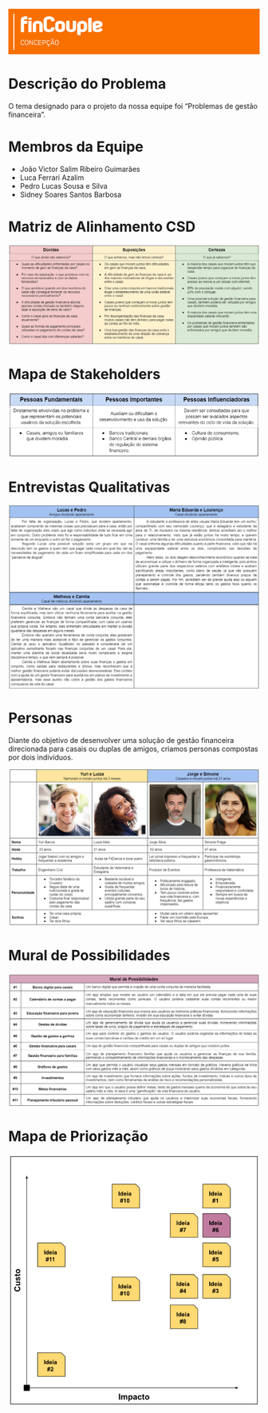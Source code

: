 ![image](imagens/header.png)

# Descrição do Problema
O tema designado para o projeto da nossa equipe foi “Problemas de gestão financeira”.

# Membros da Equipe
* João Victor Salim Ribeiro Guimarães
* Luca Ferrari Azalim
* Pedro Lucas Sousa e Silva
* Sidney Soares Santos Barbosa

# Matriz de Alinhamento CSD

![image](imagens/matriz-alinhamento-csd.png)

# Mapa de Stakeholders

<p align="center">
    <img src="imagens/mapa-stakeholders.png">
</p>

# Entrevistas Qualitativas

![image](imagens/entrevistas_qualitativas.png)

# Personas

Diante do objetivo de desenvolver uma solução de gestão financeira direcionada para casais ou duplas de amigos, criamos personas compostas por dois indivíduos.

![image](imagens/personas.png)

# Mural de Possibilidades

![image](imagens/mural_possibilidades.png)

# Mapa de Priorização

<p align="center">
    <img src="imagens/mapa_priorizacao.png">
</p>